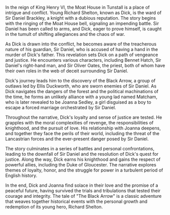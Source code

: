In the reign of King Henry VI, the Moat House in Tunstall is a place of intrigue and conflict. Young Richard Shelton, known as Dick, is the ward of Sir Daniel Brackley, a knight with a dubious reputation. The story begins with the ringing of the Moat House bell, signaling an impending battle. Sir Daniel has been called to arms, and Dick, eager to prove himself, is caught in the tumult of shifting allegiances and the chaos of war.

As Dick is drawn into the conflict, he becomes aware of the treacherous nature of his guardian, Sir Daniel, who is accused of having a hand in the murder of Dick's father. This revelation sets Dick on a path of vengeance and justice. He encounters various characters, including Bennet Hatch, Sir Daniel's right-hand man, and Sir Oliver Oates, the priest, both of whom have their own roles in the web of deceit surrounding Sir Daniel.

Dick's journey leads him to the discovery of the Black Arrow, a group of outlaws led by Ellis Duckworth, who are sworn enemies of Sir Daniel. As Dick navigates the dangers of the forest and the political machinations of the time, he forms an unlikely alliance with a young lad named Matcham, who is later revealed to be Joanna Sedley, a girl disguised as a boy to escape a forced marriage orchestrated by Sir Daniel.

Throughout the narrative, Dick's loyalty and sense of justice are tested. He grapples with the moral complexities of revenge, the responsibilities of knighthood, and the pursuit of love. His relationship with Joanna deepens, and together they face the perils of their world, including the threat of the Lancastrian forces and the ever-present danger posed by Sir Daniel.

The story culminates in a series of battles and personal confrontations, leading to the downfall of Sir Daniel and the resolution of Dick's quest for justice. Along the way, Dick earns his knighthood and gains the respect of powerful allies, including the Duke of Gloucester. The narrative explores themes of loyalty, honor, and the struggle for power in a turbulent period of English history.

In the end, Dick and Joanna find solace in their love and the promise of a peaceful future, having survived the trials and tribulations that tested their courage and integrity. The tale of "The Black Arrow" is a classic adventure that weaves together historical events with the personal growth and redemption of its young hero, Richard Shelton.